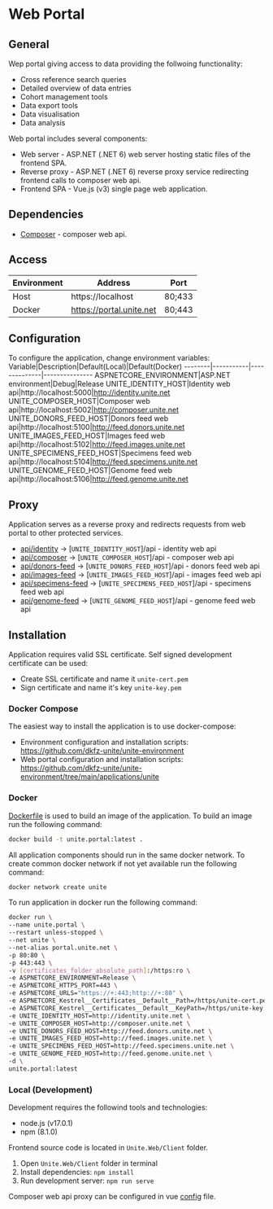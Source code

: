 # Web Portal

## General
Wep portal giving access to data providing the follwoing functionality:
- Cross reference search queries
- Detailed overview of data entries
- Cohort management tools
- Data export tools
- Data visualisation
- Data analysis

Web portal includes several components:
- Web server - ASP.NET (.NET 6) web server hosting static files of the frontend SPA.
- Reverse proxy - ASP.NET (.NET 6) reverse proxy service redirecting frontend calls to composer web api.
- Frontend SPA - Vue.js (v3) single page web application.

## Dependencies
- [Composer](https://github.com/dkfz-unite/unite-composer) - composer web api.

## Access
Environment|Address|Port
-----------|-------|----
Host|https://localhost|80;433
Docker|https://portal.unite.net|80;443

## Configuration
To configure the application, change environment variables:
Variable|Description|Default(Local)|Default(Docker)
--------|-----------|--------------|---------------
ASPNETCORE_ENVIRONMENT|ASP.NET environment|Debug|Release
UNITE_IDENTITY_HOST|Identity web api|http://localhost:5000|http://identity.unite.net
UNITE_COMPOSER_HOST|Composer web api|http://localhost:5002|http://composer.unite.net
UNITE_DONORS_FEED_HOST|Donors feed web api|http://localhost:5100|http://feed.donors.unite.net
UNITE_IMAGES_FEED_HOST|Images feed web api|http://localhost:5102|http://feed.images.unite.net
UNITE_SPECIMENS_FEED_HOST|Specimens feed web api|http://localhost:5104|http://feed.specimens.unite.net
UNITE_GENOME_FEED_HOST|Genome feed web api|http://localhost:5106|http://feed.genome.unite.net

## Proxy
Application serves as a reverse proxy and redirects requests from web portal to other protected services.
- [api/identity](https://localhost/api/identity) -> [`UNITE_IDENTITY_HOST`]/api - identity web api
- [api/composer](https://localhost/api/composer) -> [`UNITE_COMPOSER_HOST`]/api - composer web api
- [api/donors-feed](https://localhost/api/donors-feed) -> [`UNITE_DONORS_FEED_HOST`]/api - donors feed web api
- [api/images-feed](https://localhost/api/images-feed) -> [`UNITE_IMAGES_FEED_HOST`]/api - images feed web api
- [api/specimens-feed](https://localhost/api/specimens-feed) -> [`UNITE_SPECIMENS_FEED_HOST`]/api - specimens feed web api
- [api/genome-feed](https://localhost/api/genome-feed) -> [`UNITE_GENOME_FEED_HOST`]/api - genome feed web api

## Installation
Application requires valid SSL certificate.
Self signed development certificate can be used:
- Create SSL certificate and name it `unite-cert.pem`
- Sign certificate and name it's key `unite-key.pem`

### Docker Compose
The easiest way to install the application is to use docker-compose:
- Environment configuration and installation scripts: https://github.com/dkfz-unite/unite-environment
- Web portal configuration and installation scripts: https://github.com/dkfz-unite/unite-environment/tree/main/applications/unite 

### Docker
[Dockerfile](https://github.com/dkfz-unite/unite/blob/main/Dockerfile) is used to build an image of the application.
To build an image run the following command:
```bash
docker build -t unite.portal:latest .
```

All application components should run in the same docker network.
To create common docker network if not yet available run the following command:
```bash
docker network create unite
```

To run application in docker run the following command:
```bash
docker run \
--name unite.portal \
--restart unless-stopped \
--net unite \
--net-alias portal.unite.net \
-p 80:80 \
-p 443:443 \
-v [certificates_folder_absolute_path]:/https:ro \
-e ASPNETCORE_ENVIRONMENT=Release \
-e ASPNETCORE_HTTPS_PORT=443 \
-e ASPNETCORE_URLS="https://+:443;http://+:80" \
-e ASPNETCORE_Kestrel__Certificates__Default__Path=/https/unite-cert.pem \
-e ASPNETCORE_Kestrel__Certificates__Default__KeyPath=/https/unite-key.pem \
-e UNITE_IDENTITY_HOST=http://identity.unite.net \
-e UNITE_COMPOSER_HOST=http://composer.unite.net \
-e UNITE_DONORS_FEED_HOST=http://feed.donors.unite.net \
-e UNITE_IMAGES_FEED_HOST=http://feed.images.unite.net \
-e UNITE_SPECIMENS_FEED_HOST=http://feed.specimens.unite.net \
-e UNITE_GENOME_FEED_HOST=http://feed.genome.unite.net \
-d \
unite.portal:latest
```

### Local (Development)
Development requires the followind tools and technologies:
- node.js (v17.0.1)
- npm (8.1.0)

Frontend source code is located in `Unite.Web/Client` folder.
1. Open `Unite.Web/Client` folder in terminal
2. Install dependencies: `npm install`
3. Run development server: `npm run serve`

Composer web api proxy can be configured in vue [config](Unite.Web/Client/vue.config.js) file.

